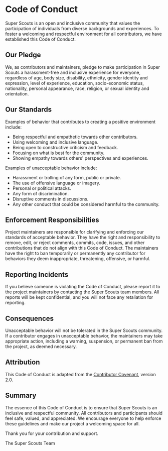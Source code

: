 # Code of Conduct

Super Scouts is an open and inclusive community that values the participation of individuals from diverse backgrounds and experiences. To foster a welcoming and respectful environment for all contributors, we have established this Code of Conduct.

## Our Pledge

We, as contributors and maintainers, pledge to make participation in Super Scouts a harassment-free and inclusive experience for everyone, regardless of age, body size, disability, ethnicity, gender identity and expression, level of experience, education, socio-economic status, nationality, personal appearance, race, religion, or sexual identity and orientation.

## Our Standards

Examples of behavior that contributes to creating a positive environment include:

- Being respectful and empathetic towards other contributors.
- Using welcoming and inclusive language.
- Being open to constructive criticism and feedback.
- Focusing on what is best for the community.
- Showing empathy towards others' perspectives and experiences.

Examples of unacceptable behavior include:

- Harassment or trolling of any form, public or private.
- The use of offensive language or imagery.
- Personal or political attacks.
- Any form of discrimination.
- Disruptive comments in discussions.
- Any other conduct that could be considered harmful to the community.

## Enforcement Responsibilities

Project maintainers are responsible for clarifying and enforcing our standards of acceptable behavior. They have the right and responsibility to remove, edit, or reject comments, commits, code, issues, and other contributions that do not align with this Code of Conduct. The maintainers have the right to ban temporarily or permanently any contributor for behaviors they deem inappropriate, threatening, offensive, or harmful.

## Reporting Incidents

If you believe someone is violating the Code of Conduct, please report it to the project maintainers by contacting the Super Scouts team members. All reports will be kept confidential, and you will not face any retaliation for reporting.

## Consequences

Unacceptable behavior will not be tolerated in the Super Scouts community. If a contributor engages in unacceptable behavior, the maintainers may take appropriate action, including a warning, suspension, or permanent ban from the project, as deemed necessary.

## Attribution

This Code of Conduct is adapted from the [Contributor Covenant](https://www.contributor-covenant.org/version/2/0/code_of_conduct.html), version 2.0.

## Summary

The essence of this Code of Conduct is to ensure that Super Scouts is an inclusive and respectful community. All contributors and participants should feel safe, valued, and appreciated. We encourage everyone to help enforce these guidelines and make our project a welcoming space for all.

Thank you for your contribution and support.

The Super Scouts Team

